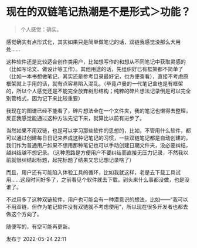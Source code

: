# 现在的双链笔记热潮是不是形式＞功能？
> 个人感觉：确实。

感觉确实有点形式化，其实如果只是简单做笔记的话，双链我感觉没那么大用处……

这种软件还是比较适合创作类用户，比如想写作的和想从不同笔记中获取灵感的（比如写论文、做设计等工作）。其他用途的话，先组织好已有框架都不简单了（比如一本书想做笔记，其实还是参考目录最好记，也方便查看），直接不考虑原框架就上手用的话，就有点容易陷入混乱。（毕竟卢曼的一代笔记盒也是有框架的，所以个人感觉还是不能完全放弃树形结构；纯粹的碎片想法记录倒是可以完全别管格式，因为记下来比较重要）

我现在的图谱已经不能看了，碎片想法全在一个文件夹，我的笔记也懒得去整理，反正我感觉能通过这种方法先记下来，就算比以前有进步了。

当然如果不用双链，也是可以学习那些软件的思想的，比如，不管用什么软件，都可以通过创建每日日记来养成这种记笔记的习惯，一些双链笔记都是自动创建的，我们作为普通用户如果不想用那种笔记也可以手动创建日期文件夹，没必要纠结，越纠结越不想记录。（这种思路是方便用户不要纠结而直接无压力记录，不然我以前就很纠结起标题，起完标题了结果又忘记想记录啥了）

而且，用户还有可能陷入体验工具的循环，比如我就这样，老是去下载工具试用……这段时间好多了，之前看见个软件就去下载，到头来什么事都没做，也是没谁了。

不过用多了这种双链软件，用户也可能会有一种潜意识的想法，比如——“我可以不用双链，但作为笔记软件没有双链就不考虑使用”，所以现在很多开发者也都去做这个方向了。

随便写的，有空可能再更新。

发布于 2022-05-24 22:11